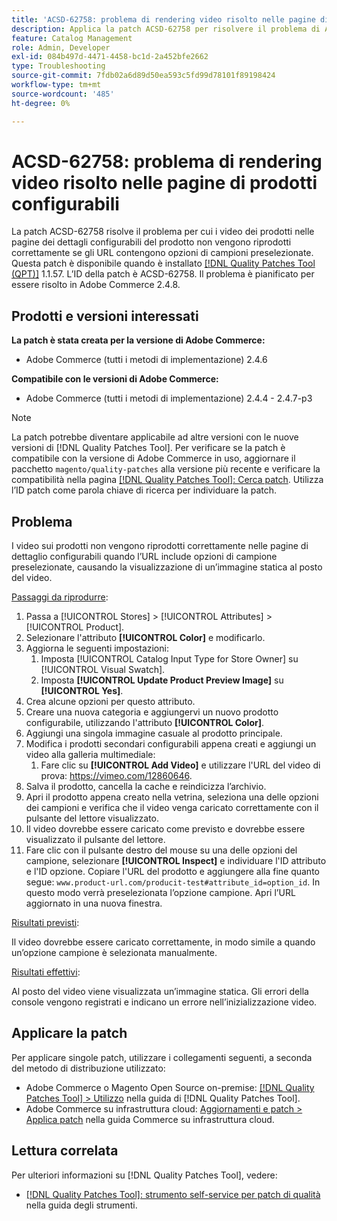 ```yaml
---
title: 'ACSD-62758: problema di rendering video risolto nelle pagine di prodotti configurabili'
description: Applica la patch ACSD-62758 per risolvere il problema di Adobe Commerce, a causa del quale i video dei prodotti nelle pagine dei dettagli configurabili del prodotto non vengono riprodotti correttamente se gli URL contengono opzioni di campioni preselezionate.
feature: Catalog Management
role: Admin, Developer
exl-id: 084b497d-4471-4458-bc1d-2a452bfe2662
type: Troubleshooting
source-git-commit: 7fdb02a6d89d50ea593c5fd99d78101f89198424
workflow-type: tm+mt
source-wordcount: '485'
ht-degree: 0%

---
```


# ACSD-62758: problema di rendering video risolto nelle pagine di prodotti configurabili

La patch ACSD-62758 risolve il problema per cui i video dei prodotti nelle pagine dei dettagli configurabili del prodotto non vengono riprodotti correttamente se gli URL contengono opzioni di campioni preselezionate. Questa patch è disponibile quando è installato [[!DNL Quality Patches Tool (QPT)]](/help/tools/quality-patches-tool/quality-patches-tool-to-self-serve-quality-patches.md) 1.1.57. L’ID della patch è ACSD-62758. Il problema è pianificato per essere risolto in Adobe Commerce 2.4.8.

## Prodotti e versioni interessati

**La patch è stata creata per la versione di Adobe Commerce:**

* Adobe Commerce (tutti i metodi di implementazione) 2.4.6

**Compatibile con le versioni di Adobe Commerce:**

* Adobe Commerce (tutti i metodi di implementazione) 2.4.4 - 2.4.7-p3

>[!NOTE]
>
>La patch potrebbe diventare applicabile ad altre versioni con le nuove versioni di [!DNL Quality Patches Tool]. Per verificare se la patch è compatibile con la versione di Adobe Commerce in uso, aggiornare il pacchetto `magento/quality-patches` alla versione più recente e verificare la compatibilità nella pagina [[!DNL Quality Patches Tool]: Cerca patch](https://experienceleague.adobe.com/tools/commerce-quality-patches/index.html). Utilizza l’ID patch come parola chiave di ricerca per individuare la patch.

## Problema

I video sui prodotti non vengono riprodotti correttamente nelle pagine di dettaglio configurabili quando l’URL include opzioni di campione preselezionate, causando la visualizzazione di un’immagine statica al posto del video.

<u>Passaggi da riprodurre</u>:

1. Passa a [!UICONTROL Stores] > [!UICONTROL Attributes] > [!UICONTROL Product].
1. Selezionare l&#39;attributo **[!UICONTROL Color]** e modificarlo.
1. Aggiorna le seguenti impostazioni:
   1. Imposta [!UICONTROL Catalog Input Type for Store Owner] su [!UICONTROL Visual Swatch].
   1. Imposta **[!UICONTROL Update Product Preview Image]** su **[!UICONTROL Yes]**.
1. Crea alcune opzioni per questo attributo.
1. Creare una nuova categoria e aggiungervi un nuovo prodotto configurabile, utilizzando l&#39;attributo **[!UICONTROL Color]**.
1. Aggiungi una singola immagine casuale al prodotto principale.
1. Modifica i prodotti secondari configurabili appena creati e aggiungi un video alla galleria multimediale:
   1. Fare clic su **[!UICONTROL Add Video]** e utilizzare l&#39;URL del video di prova: https://vimeo.com/12860646.
1. Salva il prodotto, cancella la cache e reindicizza l’archivio.
1. Apri il prodotto appena creato nella vetrina, seleziona una delle opzioni dei campioni e verifica che il video venga caricato correttamente con il pulsante del lettore visualizzato.
1. Il video dovrebbe essere caricato come previsto e dovrebbe essere visualizzato il pulsante del lettore.
1. Fare clic con il pulsante destro del mouse su una delle opzioni del campione, selezionare **[!UICONTROL Inspect]** e individuare l&#39;ID attributo e l&#39;ID opzione. Copiare l&#39;URL del prodotto e aggiungere alla fine quanto segue: `www.product-url.com/producit-test#attribute_id=option_id`. In questo modo verrà preselezionata l’opzione campione. Apri l’URL aggiornato in una nuova finestra.

<u>Risultati previsti</u>:

Il video dovrebbe essere caricato correttamente, in modo simile a quando un’opzione campione è selezionata manualmente.

<u>Risultati effettivi</u>:

Al posto del video viene visualizzata un’immagine statica. Gli errori della console vengono registrati e indicano un errore nell’inizializzazione video.

## Applicare la patch

Per applicare singole patch, utilizzare i collegamenti seguenti, a seconda del metodo di distribuzione utilizzato:

* Adobe Commerce o Magento Open Source on-premise: [[!DNL Quality Patches Tool] > Utilizzo](/help/tools/quality-patches-tool/usage.md) nella guida di [!DNL Quality Patches Tool].
* Adobe Commerce su infrastruttura cloud: [Aggiornamenti e patch > Applica patch](https://experienceleague.adobe.com/docs/commerce-cloud-service/user-guide/develop/upgrade/apply-patches.html) nella guida Commerce su infrastruttura cloud.


## Lettura correlata

Per ulteriori informazioni su [!DNL Quality Patches Tool], vedere:

* [[!DNL Quality Patches Tool]: strumento self-service per patch di qualità](/help/tools/quality-patches-tool/quality-patches-tool-to-self-serve-quality-patches.md) nella guida degli strumenti.

